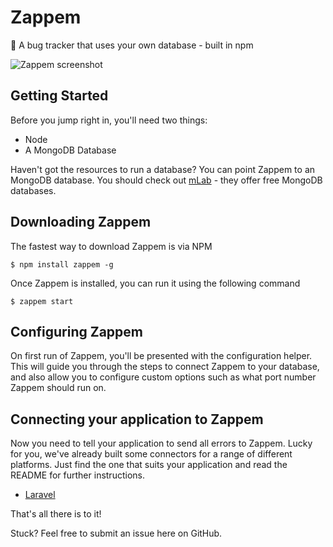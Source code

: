 # Zappem
:bug: A bug tracker that uses your own database - built in npm

![Zappem screenshot](https://zappem.xyz/img/zappem-screenshot.jpg)

## Getting Started

Before you jump right in, you'll need two things:

- Node
- A MongoDB Database

Haven't got the resources to run a database? You can point Zappem to an MongoDB database. You should check out [mLab](https://mlab.com) - they offer free MongoDB databases.

## Downloading Zappem

The fastest way to download Zappem is via NPM

    $ npm install zappem -g
    
Once Zappem is installed, you can run it using the following command

    $ zappem start
    
## Configuring Zappem

On first run of Zappem, you'll be presented with the configuration helper. This will guide you through the steps to connect Zappem to your database, and also allow you to configure custom options such as what port number Zappem should run on.

## Connecting your application to Zappem

Now you need to tell your application to send all errors to Zappem. Lucky for you, we've already built some connectors for a range of different platforms. Just find the one that suits your application and read the README for further instructions.

- [Laravel](https://github.com/zappem/zappem-laravel)

That's all there is to it!

Stuck? Feel free to submit an issue here on GitHub.
